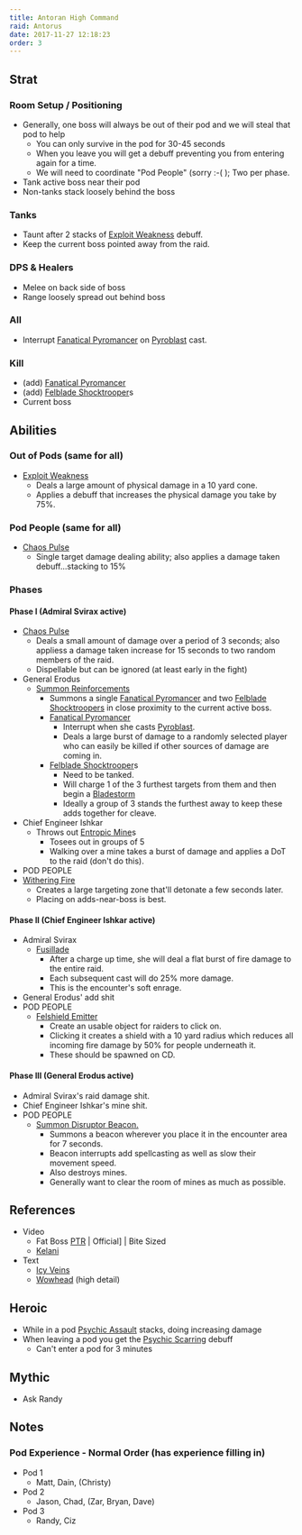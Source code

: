 ```yaml
---
title: Antoran High Command
raid: Antorus
date: 2017-11-27 12:18:23
order: 3
---
```


## Strat
### Room Setup / Positioning
- Generally, one boss will always be out of their pod and we will steal that pod to help
  - You can only survive in the pod for 30-45 seconds
  - When you leave you will get a debuff preventing you from entering again for a time.
  - We will need to coordinate "Pod People" (sorry :-( ); Two per phase.
- Tank active boss near their pod
- Non-tanks stack loosely behind the boss

### Tanks
- Taunt after 2 stacks of [Exploit Weakness](http://www.wowhead.com/spell=244892) debuff.
- Keep the current boss pointed away from the raid.

### DPS & Healers
- Melee on back side of boss
- Range loosely spread out behind boss

### All
- Interrupt [Fanatical Pyromancer](http://www.wowhead.com/npc=127724) on [Pyroblast](http://www.wowhead.com/spell=246505) cast.

### Kill
- (add) [Fanatical Pyromancer](http://www.wowhead.com/npc=127724) 
- (add) [Felblade Shocktrooper](http://www.wowhead.com/npc=127725)s
- Current boss

## Abilities
### Out of Pods (same for all)
- [Exploit Weakness](http://www.wowhead.com/spell=244892)
  - Deals a large amount of physical damage in a 10 yard cone.
  - Applies a debuff that increases the physical damage you take by 75%.

### Pod People (same for all)
- [Chaos Pulse](http://www.wowhead.com/spell=257974)
  - Single target damage dealing ability; also applies a damage taken debuff...stacking to 15%

### Phases
#### Phase I (Admiral Svirax active)
- [Chaos Pulse](http://www.wowhead.com/spell=257974)
  - Deals a small amount of damage over a period of 3 seconds; also appliess a damage taken increase for 15 seconds to two random members of the raid.
  - Dispellable but can be ignored (at least early in the fight)
- General Erodus
  - [Summon Reinforcements](http://www.wowhead.com/spell=245546)
    - Summons a single [Fanatical Pyromancer](http://www.wowhead.com/npc=127724) and two [Felblade Shocktroopers](http://www.wowhead.com/npc=127725) in close proximity to the current active boss.
    - [Fanatical Pyromancer](http://www.wowhead.com/npc=127724) 
      - Interrupt when she casts [Pyroblast](http://www.wowhead.com/spell=246505).
      - Deals a large burst of damage to a randomly selected player who can easily be killed if other sources of damage are coming in.
    - [Felblade Shocktrooper](http://www.wowhead.com/npc=127725)s
      - Need to be tanked.
      - Will charge 1 of the 3 furthest targets from them and then begin a [Bladestorm](http://www.wowhead.com/spell=253038)
      - Ideally a group of 3 stands the furthest away to keep these adds together for cleave.
- Chief Engineer Ishkar
  - Throws out [Entropic Mine](http://www.wowhead.com/spell=245161)s 
    - Tosees out in groups of 5
    - Walking over a mine takes a burst of damage and applies a DoT to the raid (don't do this).
- POD PEOPLE
 - [Withering Fire](http://www.wowhead.com/spell=245103)
    - Creates a large targeting zone that'll detonate a few seconds later.
    - Placing on adds-near-boss is best.

#### Phase II (Chief Engineer Ishkar active)
- Admiral Svirax
  - [Fusillade](http://www.wowhead.com/spell=244627)
    - After a charge up time, she will deal a flat burst of fire damage to the entire raid.
    - Each subsequent cast will do 25% more damage.
    - This is the encounter's soft enrage.
- General Erodus' add shit
- POD PEOPLE
  - [Felshield Emitter](http://www.wowhead.com/spell=244902)
    - Create an usable object for raiders to click on.
    - Clicking it creates a shield with a 10 yard radius which reduces all incoming fire damage by 50% for people underneath it.
    - These should be spawned on CD.

#### Phase III (General Erodus active)
- Admiral Svirax's raid damage shit.
- Chief Engineer Ishkar's mine shit.
- POD PEOPLE
  - [Summon Disruptor Beacon.](http://www.wowhead.com/spell=245174)
    - Summons a beacon wherever you place it in the encounter area for 7 seconds.
    - Beacon interrupts add spellcasting as well as slow their movement speed.
    - Also destroys mines.
    - Generally want to clear the room of mines as much as possible.

## References

- Video
  - Fat Boss [PTR](https://www.youtube.com/watch?v=2i_nKvR7878&list=PLu3dsh6Bc2HXf2og3ie8L_Au-3tbxNlXD&index=3) | Official] | Bite Sized
  - [Kelani](https://www.youtube.com/watch?v=5fJylg6Jeko)
- Text
  - [Icy Veins](http://www.wowhead.com/antoran-high-command-antorus-raid-strategy-guide)
  - [Wowhead](http://www.wowhead.com/antoran-high-command-antorus-raid-strategy-guide) (high detail)


## Heroic
- While in a pod [Psychic Assault](http://www.wowhead.com/spell=244172) stacks, doing increasing damage
- When leaving a pod you get the [Psychic Scarring](http://www.wowhead.com/spell=244388) debuff
  - Can't enter a pod for 3 minutes

## Mythic
- Ask Randy

## Notes
### Pod Experience - Normal Order (has experience filling in)
- Pod 1
  - Matt, Dain, (Christy)
- Pod 2
  - Jason, Chad, (Zar, Bryan, Dave)
- Pod 3
  - Randy, Ciz